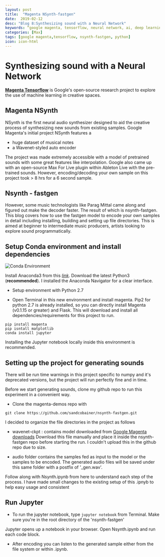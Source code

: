 ```yaml
---
layout: post
title:  "Magenta NSynth-fastgen"
date:  2019-02-12
desc: "Blog 8:Synthesizing sound with a Neural Network"
keywords: “google magenta, tensorflow, neural network, ai, deep learning, python, google, audio engineering, art, music, music technology, computer science, internet, artificial intelligence, machine learning, music production"
categories: [Max]
tags: [google magenta,tensorflow, nsynth-fastgen, python]
icon: icon-html
---
```


# **Synthesizing sound with a Neural Network**

[**Magenta Tensorflow**](https://magenta.tensorflow.org/) is Google's open-source research project to explore the use of machine learning in creative spaces.

## Magenta NSynth

NSynth is the first neural audio synthesizer designed to aid the creative process of synthesizing new sounds from existing samples. Google Magenta's initial project NSynth features a 

- huge dataset of musical notes
- a Wavenet-styled auto encoder

The project was made extremely accessible with a model of pretrained sounds with some great features like interpolation. Google also came up with an open-source Max For Live plugin within Ableton Live with the pre-trained sounds. However, encoding/decoding your own sample on this project took > 8 hrs for a 6 second sample. 

## Nsynth - fastgen 

However, some music technologists like Parag Mittal came along and figured out make the decoder faster. The result of which is nsynth-fastgen. This blog covers how to use the fastgen model to encode your own samples in detail including installing, building and setting up file directories. This is aimed at beginner to intermediate music producers, artists looking to explore sound programmatically.

## Setup Conda environment and install dependencies

<img src="{{ site.baseurl }}/static/assets/img/blog/magenta/conda-env.png" alt="Conda Environment" class="center" />

Install Anaconda3 from this [*link*](https://www.anaconda.com/distribution/). Download the latest Python3 (**recommended**). I installed the Anaconda Navigator for a clear interface. 

- Setup environment with Python 2.7

- Open Terminal in this new environment and install magenta. Pip2 for python 2.7 is already installed, so you can directly install Magenta (v0.1.15 or greater) and Flask. This will download and install all dependencies/requirements for this project to run.

```
pip install magenta
pip isntall matplotlib
conda install jupyter
```
Installing the Jupyter notebook locally inside this environment is recommended.

## Setting up the project for generating sounds

There will be run time warnings in this project specific to numpy and it's deprecated versions, but the project will run perfectly fine and in time.

Before we start generating sounds, clone my github repo to run this experiment in a convenient way. 

* Clone the magenta-demos repo with 

```git clone https://github.com/sandcobainer/nsynth-fastgen.git ```


I decided to organize the file directories in the project as follows

- wavenet-ckpt : contains model downloaded from [Google Magenta downloads](http://download.magenta.tensorflow.org/models/nsynth/wavenet-ckpt.tar)
Download this file manually and place it inside the nsynth-fastgen repo before starting the run. I couldn't upload this in the github repo due to size.

- audio folder contains the samples fed as input to the model or the samples to be encoded. The generated audio files will be saved under this same folder with a postfix of '_gen.wav'.

Follow along with Nsynth.ipynb from here to understand each step of the process. I have made small changes to the existing setup of this .ipnyb to help easy usage and consistent 

## Run Jupyter 

- To run the jupyter notebook, type 
```jupyter notebook``` from Terminal. Make sure you're in the root directory of the 'nsynth-fastgen'

Jupyter opens up a notebook in your browser. Open Nsynth.ipynb and run each code block.

- After encoding you can listen to the generated sample either from the file system or within .ipynb.